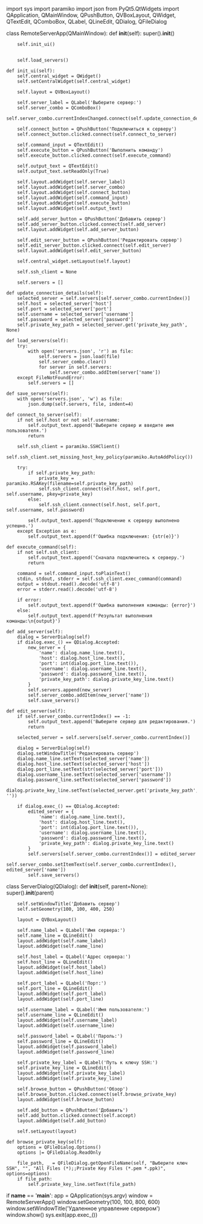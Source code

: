 import sys
import paramiko
import json
from PyQt5.QtWidgets import QApplication, QMainWindow, QPushButton, QVBoxLayout, QWidget, QTextEdit, QComboBox, QLabel, QLineEdit, QDialog, QFileDialog

class RemoteServerApp(QMainWindow):
    def __init__(self):
        super().__init__()

        self.init_ui()


        self.load_servers()

    def init_ui(self):
        self.central_widget = QWidget()
        self.setCentralWidget(self.central_widget)

        self.layout = QVBoxLayout()

        self.server_label = QLabel('Выберите сервер:')
        self.server_combo = QComboBox()
        self.server_combo.currentIndexChanged.connect(self.update_connection_details)

        self.connect_button = QPushButton('Подключиться к серверу')
        self.connect_button.clicked.connect(self.connect_to_server)

        self.command_input = QTextEdit()
        self.execute_button = QPushButton('Выполнить команду')
        self.execute_button.clicked.connect(self.execute_command)

        self.output_text = QTextEdit()
        self.output_text.setReadOnly(True)

        self.layout.addWidget(self.server_label)
        self.layout.addWidget(self.server_combo)
        self.layout.addWidget(self.connect_button)
        self.layout.addWidget(self.command_input)
        self.layout.addWidget(self.execute_button)
        self.layout.addWidget(self.output_text)

        self.add_server_button = QPushButton('Добавить сервер')
        self.add_server_button.clicked.connect(self.add_server)
        self.layout.addWidget(self.add_server_button)

        self.edit_server_button = QPushButton('Редактировать сервер')
        self.edit_server_button.clicked.connect(self.edit_server)
        self.layout.addWidget(self.edit_server_button)

        self.central_widget.setLayout(self.layout)

        self.ssh_client = None

        self.servers = []

    def update_connection_details(self):
        selected_server = self.servers[self.server_combo.currentIndex()]
        self.host = selected_server['host']
        self.port = selected_server['port']
        self.username = selected_server['username']
        self.password = selected_server['password']
        self.private_key_path = selected_server.get('private_key_path', None)

    def load_servers(self):
        try:
            with open('servers.json', 'r') as file:
                self.servers = json.load(file)
                self.server_combo.clear()
                for server in self.servers:
                    self.server_combo.addItem(server['name'])
        except FileNotFoundError:
            self.servers = []

    def save_servers(self):
        with open('servers.json', 'w') as file:
            json.dump(self.servers, file, indent=4)

    def connect_to_server(self):
        if not self.host or not self.username:
            self.output_text.append('Выберите сервер и введите имя пользователя.')
            return

        self.ssh_client = paramiko.SSHClient()
        self.ssh_client.set_missing_host_key_policy(paramiko.AutoAddPolicy())

        try:
            if self.private_key_path:
                private_key = paramiko.RSAKey(filename=self.private_key_path)
                self.ssh_client.connect(self.host, self.port, self.username, pkey=private_key)
            else:
                self.ssh_client.connect(self.host, self.port, self.username, self.password)

            self.output_text.append('Подключение к серверу выполнено успешно.')
        except Exception as e:
            self.output_text.append(f'Ошибка подключения: {str(e)}')

    def execute_command(self):
        if not self.ssh_client:
            self.output_text.append('Сначала подключитесь к серверу.')
            return

        command = self.command_input.toPlainText()
        stdin, stdout, stderr = self.ssh_client.exec_command(command)
        output = stdout.read().decode('utf-8')
        error = stderr.read().decode('utf-8')

        if error:
            self.output_text.append(f'Ошибка выполнения команды: {error}')
        else:
            self.output_text.append(f'Результат выполнения команды:\n{output}')

    def add_server(self):
        dialog = ServerDialog(self)
        if dialog.exec_() == QDialog.Accepted:
            new_server = {
                'name': dialog.name_line.text(),
                'host': dialog.host_line.text(),
                'port': int(dialog.port_line.text()),
                'username': dialog.username_line.text(),
                'password': dialog.password_line.text(),
                'private_key_path': dialog.private_key_line.text()  
            }
            self.servers.append(new_server)
            self.server_combo.addItem(new_server['name'])
            self.save_servers()

    def edit_server(self):
        if self.server_combo.currentIndex() == -1:
            self.output_text.append('Выберите сервер для редактирования.')
            return

        selected_server = self.servers[self.server_combo.currentIndex()]

        dialog = ServerDialog(self)
        dialog.setWindowTitle('Редактировать сервер')
        dialog.name_line.setText(selected_server['name'])
        dialog.host_line.setText(selected_server['host'])
        dialog.port_line.setText(str(selected_server['port']))
        dialog.username_line.setText(selected_server['username'])
        dialog.password_line.setText(selected_server['password'])
        dialog.private_key_line.setText(selected_server.get('private_key_path', ''))  

        if dialog.exec_() == QDialog.Accepted:
            edited_server = {
                'name': dialog.name_line.text(),
                'host': dialog.host_line.text(),
                'port': int(dialog.port_line.text()),
                'username': dialog.username_line.text(),
                'password': dialog.password_line.text(),
                'private_key_path': dialog.private_key_line.text()  
            }
            self.servers[self.server_combo.currentIndex()] = edited_server
            self.server_combo.setItemText(self.server_combo.currentIndex(), edited_server['name'])
            self.save_servers()

class ServerDialog(QDialog):
    def __init__(self, parent=None):
        super().__init__(parent)

        self.setWindowTitle('Добавить сервер')
        self.setGeometry(100, 100, 400, 250)

        layout = QVBoxLayout()

        self.name_label = QLabel('Имя сервера:')
        self.name_line = QLineEdit()
        layout.addWidget(self.name_label)
        layout.addWidget(self.name_line)

        self.host_label = QLabel('Адрес сервера:')
        self.host_line = QLineEdit()
        layout.addWidget(self.host_label)
        layout.addWidget(self.host_line)

        self.port_label = QLabel('Порт:')
        self.port_line = QLineEdit()
        layout.addWidget(self.port_label)
        layout.addWidget(self.port_line)

        self.username_label = QLabel('Имя пользователя:')
        self.username_line = QLineEdit()
        layout.addWidget(self.username_label)
        layout.addWidget(self.username_line)

        self.password_label = QLabel('Пароль:')
        self.password_line = QLineEdit()
        layout.addWidget(self.password_label)
        layout.addWidget(self.password_line)

        self.private_key_label = QLabel('Путь к ключу SSH:')
        self.private_key_line = QLineEdit()
        layout.addWidget(self.private_key_label)
        layout.addWidget(self.private_key_line)

        self.browse_button = QPushButton('Обзор')
        self.browse_button.clicked.connect(self.browse_private_key)
        layout.addWidget(self.browse_button)

        self.add_button = QPushButton('Добавить')
        self.add_button.clicked.connect(self.accept)
        layout.addWidget(self.add_button)

        self.setLayout(layout)

    def browse_private_key(self):
        options = QFileDialog.Options()
        options |= QFileDialog.ReadOnly

        file_path, _ = QFileDialog.getOpenFileName(self, "Выберите ключ SSH", "", "All Files (*);;Private Key Files (*.pem *.ppk)", options=options)
        if file_path:
            self.private_key_line.setText(file_path)

if __name__ == '__main__':
    app = QApplication(sys.argv)
    window = RemoteServerApp()
    window.setGeometry(100, 100, 800, 600)
    window.setWindowTitle('Удаленное управление сервером')
    window.show()
    sys.exit(app.exec_())
